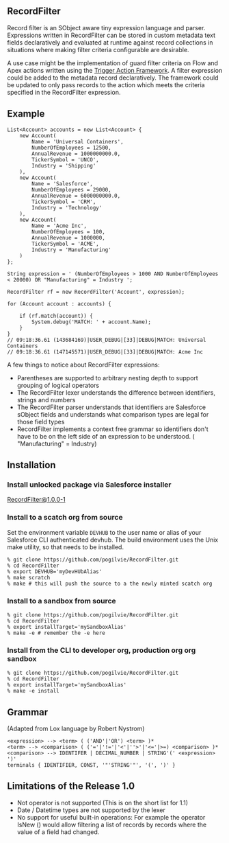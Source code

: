 
## RecordFilter
Record filter is an SObject aware tiny expression language and parser.
Expressions written in RecordFilter can be stored in custom metadata text fields
declaratively and evaluated at runtime against record collections in situations
where making filter criteria configurable are desirable.

A use case might be the implementation of guard filter criteria on Flow and Apex
actions written using the [Trigger Action
Framework](https://github.com/mitchspano/apex-trigger-actions-framework).  A
filter expression could be added to the metadata record declaratively.   The
framework could be updated to only pass records to the action which meets the
criteria specified in the RecordFilter expression.

## Example 

```
List<Account> accounts = new List<Account> {
    new Account(
        Name = 'Universal Containers',
        NumberOfEmployees = 12500,
        AnnualRevenue = 1000000000.0,
        TickerSymbol = 'UNCO',
        Industry = 'Shipping'
    ),
    new Account(
        Name = 'Salesforce',
        NumberOfEmployees = 29000,
        AnnualRevenue = 6000000000.0,
        TickerSymbol = 'CRM',
        Industry = 'Technology'
    ),
    new Account(
        Name = 'Acme Inc',
        NumberOfEmployees = 100,
        AnnualRevenue = 1000000,
        TickerSymbol = 'ACME',
        Industry = 'Manufacturing'
    )
};

String expression = ' (NumberOfEmployees > 1000 AND NumberOfEmployees < 20000) OR "Manufacturing" = Industry ';

RecordFilter rf = new RecordFilter('Account', expression);

for (Account account : accounts) {

    if (rf.match(account)) {
        System.debug('MATCH: ' + account.Name);
    }
}
// 09:18:36.61 (143684169)|USER_DEBUG|[33]|DEBUG|MATCH: Universal Containers
// 09:18:36.61 (147145571)|USER_DEBUG|[33]|DEBUG|MATCH: Acme Inc
```

A few things to notice about RecordFilter expressions:
- Parentheses are supported to arbitrary nesting depth to support grouping of
  logical operators
- The RecordFilter lexer understands the difference between identifiers, strings and numbers
- The RecordFilter parser understands that identifiers are Salesforce sObject
  fields and understands what comparison types are legal for those field types
- RecordFilter implements a context free grammar so identifiers don't have to be
  on the left side of an expression to be understood. ( "Manufacturing" = Industry)

## Installation

### Install unlocked package via Salesforce installer
 [RecordFilter@1.0.0-1](https://login.salesforce.com/packaging/installPackage.apexp?p0=04t4N000000GkX5QA)

### Install to a scatch org from source

Set the environment variable `DEVHUB` to the user name or alias of your Salesforce CLI authenticated devhub.   The build environment uses the Unix make utility, so that needs to be installed.

```
% git clone https://github.com/pogilvie/RecordFilter.git
% cd RecordFilter
% export DEVHUB='myDevHUbAlias'
% make scratch
% make # this will push the source to a the newly minted scatch org
```

### Install to a sandbox from source
```
% git clone https://github.com/pogilvie/RecordFilter.git
% cd RecordFilter
% export installTarget='mySandboxAlias'
% make -e # remember the -e here
```

### Install from the CLI to developer org, production org org sandbox
```
% git clone https://github.com/pogilvie/RecordFilter.git
% cd RecordFilter
% export installTarget='mySandboxAlias'
% make -e install
```
## Grammar
(Adapted from Lox language by Robert Nystrom)

```
<expression> --> <term> ( ('AND'|'OR') <term> )*
<term> --> <comparison> ( ('='|'!='|'<'|''>'|'<='|>=) <comparison> )*
<comparison> --> IDENTIFER | DECIMAL_NUMBER | STRING'(' <expression> ')'
terminals { IDENTIFIER, CONST, '"'STRING'"', '(', ')' }
```

## Limitations of the Release 1.0
- Not operator is not supported  (This is on the short list for 1.1)
- Date / Datetime types are not supported by the lexer
- No support for useful built-in operations: For example the operator
  IsNew (<field>) would allow filtering a list of records by records where the
  value of a field had changed.
  

